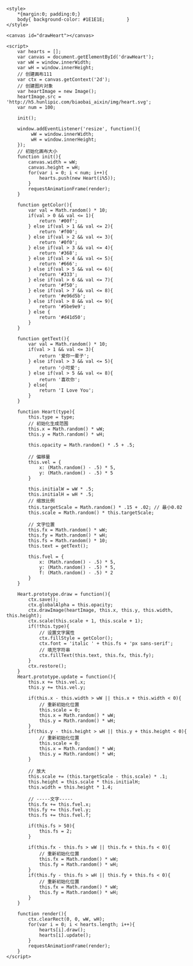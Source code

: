 ﻿<!DOCTYPE html PUBLIC "-//W3C//DTD XHTML 1.0 Transitional//EN" "http://www.w3.org/TR/xhtml1/DTD/xhtml1-transitional.dtd">
<html xmlns="http://www.w3.org/1999/xhtml">
<head>
<meta http-equiv="Content-Type" content="text/html; charset=utf-8" />
<head>
	<meta charset="UTF-8">
	<title>小可爱我爱你</title>


	<style>
		*{margin:0; padding:0;}
		body{ background-color: #1E1E1E; 		}
	</style>
</head>
<body>


<audio autoplay="autopaly">
<source src="http://t.hunlipic.com/?wky" type="audio/mp3"/>
</audio>

	<canvas id="drawHeart"></canvas>

	<script>
		var hearts = [];
		var canvas = document.getElementById('drawHeart');
		var wW = window.innerWidth;
		var wH = window.innerHeight;
		// 创建画布111
		var ctx = canvas.getContext('2d');
		// 创建图片对象
		var heartImage = new Image();
		heartImage.src = 'http://h5.hunlipic.com/biaobai_aixin/img/heart.svg';
		var num = 100;

		init();

		window.addEventListener('resize', function(){
			 wW = window.innerWidth;
			 wH = window.innerHeight;
		});
		// 初始化画布大小
		function init(){
			canvas.width = wW;
			canvas.height = wH;
			for(var i = 0; i < num; i++){
				hearts.push(new Heart(i%5));
			}
			requestAnimationFrame(render);
		}

		function getColor(){
			var val = Math.random() * 10;
			if(val > 0 && val <= 1){
				return '#00f';
			} else if(val > 1 && val <= 2){
				return '#f00';
			} else if(val > 2 && val <= 3){
				return '#0f0';
			} else if(val > 3 && val <= 4){
				return '#368';
			} else if(val > 4 && val <= 5){
				return '#666';
			} else if(val > 5 && val <= 6){
				return '#333';
			} else if(val > 6 && val <= 7){
				return '#f50';
			} else if(val > 7 && val <= 8){
				return '#e96d5b';
			} else if(val > 8 && val <= 9){
				return '#5be9e9';
			} else {
				return '#d41d50';
			}
		}

		function getText(){
			var val = Math.random() * 10;
			if(val > 1 && val <= 3){
				return '爱你一辈子';
			} else if(val > 3 && val <= 5){
				return '小可爱';
			} else if(val > 5 && val <= 8){
				return '喜欢你';
			} else{
				return 'I Love You';
			}
		}

		function Heart(type){
			this.type = type;
			// 初始化生成范围
			this.x = Math.random() * wW;
			this.y = Math.random() * wH;

			this.opacity = Math.random() * .5 + .5;

			// 偏移量
			this.vel = {
				x: (Math.random() - .5) * 5,
				y: (Math.random() - .5) * 5
			}

			this.initialW = wW * .5;
			this.initialH = wH * .5;
			// 缩放比例
			this.targetScale = Math.random() * .15 + .02; // 最小0.02
			this.scale = Math.random() * this.targetScale;

			// 文字位置
			this.fx = Math.random() * wW;
			this.fy = Math.random() * wH;
			this.fs = Math.random() * 10;
			this.text = getText();

			this.fvel = {
				x: (Math.random() - .5) * 5,
				y: (Math.random() - .5) * 5,
				f: (Math.random() - .5) * 2
			}
		}

		Heart.prototype.draw = function(){
			ctx.save();
			ctx.globalAlpha = this.opacity;
			ctx.drawImage(heartImage, this.x, this.y, this.width, this.height);
			ctx.scale(this.scale + 1, this.scale + 1);
  			if(!this.type){
  				// 设置文字属性
				ctx.fillStyle = getColor();
	  			ctx.font = 'italic ' + this.fs + 'px sans-serif';
	  			// 填充字符串
	  			ctx.fillText(this.text, this.fx, this.fy);
  			}
			ctx.restore();
		}
		Heart.prototype.update = function(){
			this.x += this.vel.x;
			this.y += this.vel.y;

			if(this.x - this.width > wW || this.x + this.width < 0){
				// 重新初始化位置
				this.scale = 0;
				this.x = Math.random() * wW;
				this.y = Math.random() * wH;
			}
			if(this.y - this.height > wH || this.y + this.height < 0){
				// 重新初始化位置
				this.scale = 0;
				this.x = Math.random() * wW;
				this.y = Math.random() * wH;
			}

			// 放大
			this.scale += (this.targetScale - this.scale) * .1;
			this.height = this.scale * this.initialH;
			this.width = this.height * 1.4;

			// -----文字-----
			this.fx += this.fvel.x;
			this.fy += this.fvel.y;
			this.fs += this.fvel.f;

			if(this.fs > 50){
				this.fs = 2;
			}

			if(this.fx - this.fs > wW || this.fx + this.fs < 0){
				// 重新初始化位置
				this.fx = Math.random() * wW;
				this.fy = Math.random() * wH;
			}
			if(this.fy - this.fs > wH || this.fy + this.fs < 0){
				// 重新初始化位置
				this.fx = Math.random() * wW;
				this.fy = Math.random() * wH;
			}
		}

		function render(){
			ctx.clearRect(0, 0, wW, wH);
			for(var i = 0; i < hearts.length; i++){
				hearts[i].draw();
				hearts[i].update();
			}
			requestAnimationFrame(render);
		}
	</script>
</body>
</html>
